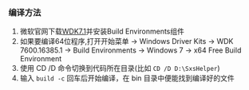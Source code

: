 ### 编译方法
1. 微软官网下载[WDK7.1](http://download.microsoft.com/download/4/A/2/4A25C7D5-EFBE-4182-B6A9-AE6850409A78/GRMWDK_EN_7600_1.ISO)并安装Build Environments组件
2. 如果要编译64位程序,打开开始菜单 -> Windows Driver Kits -> WDK 7600.16385.1 -> Build Environments -> Windows 7 -> x64 Free Build Environment
3. 使用 CD /D 命令切换到代码所在目录(比如 `CD /D D:\SxsHelper`)
4. 输入 `build -c` 回车后开始编译，在 bin 目录中便能找到编译好的文件
